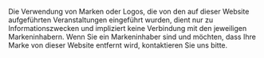 <p>Die Verwendung von Marken oder Logos, die von den auf dieser Website aufgeführten Veranstaltungen eingeführt wurden, dient nur zu Informationszwecken und impliziert keine Verbindung mit den jeweiligen Markeninhabern. Wenn Sie ein Markeninhaber sind und möchten, dass Ihre Marke von dieser Website entfernt wird, kontaktieren Sie uns bitte.</p>
